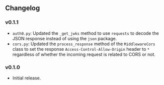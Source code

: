 ## Changelog

### v0.1.1

- `auth0.py`: Updated the `_get_jwks` method to use `requests` to decode the JSON response instead of using the `json` package.
- `cors.py`: Updated the `process_response` method of the `MiddlewareCors` class to set the response `Access-Control-Allow-Origin` header to `*` regardless of whether the incoming request is related to CORS or not.

### v0.1.0

- Initial release.
